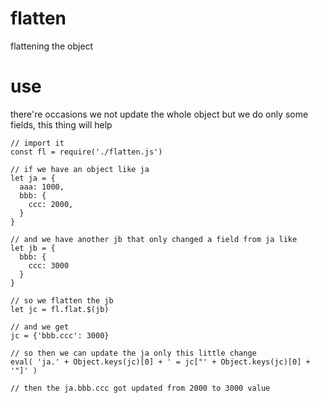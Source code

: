 # flatten
flattening the object
# use
there're occasions we not update the whole object but we do only some fields, this thing will help

```
// import it
const fl = require('./flatten.js')

// if we have an object like ja
let ja = {
  aaa: 1000,
  bbb: {
    ccc: 2000,
  }
}

// and we have another jb that only changed a field from ja like
let jb = {
  bbb: {
    ccc: 3000
  }
}

// so we flatten the jb
let jc = fl.flat.$(jb)

// and we get
jc = {'bbb.ccc': 3000}

// so then we can update the ja only this little change
eval( 'ja.' + Object.keys(jc)[0] + ' = jc["' + Object.keys(jc)[0] + '"]' )

// then the ja.bbb.ccc got updated from 2000 to 3000 value

```
